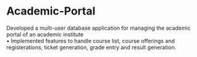 # Academic-Portal
Developed a multi-user database application for managing the academic portal of an academic institute <br>• Implemented features to handle course list, course offerings and registerations, ticket generation, grade entry and result generation.
